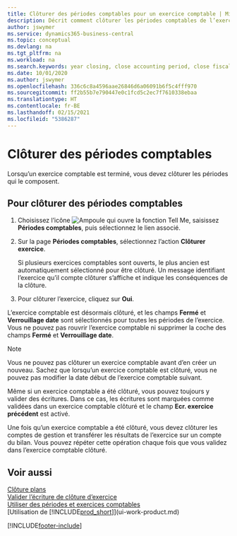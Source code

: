 ```yaml
---
title: Clôturer des périodes comptables pour un exercice comptable | Microsoft Docs
description: Décrit comment clôturer les périodes comptables de l’exercice comptable.
author: jswymer
ms.service: dynamics365-business-central
ms.topic: conceptual
ms.devlang: na
ms.tgt_pltfrm: na
ms.workload: na
ms.search.keywords: year closing, close accounting period, close fiscal year, bank account detailed trial balance
ms.date: 10/01/2020
ms.author: jswymer
ms.openlocfilehash: 336c6c8a4596aae26846d6a06091b6f5c4fff970
ms.sourcegitcommit: ff2b55b7e790447e0c1fcd5c2ec7f7610338ebaa
ms.translationtype: HT
ms.contentlocale: fr-BE
ms.lasthandoff: 02/15/2021
ms.locfileid: "5386287"
---
```

# <a name="close-accounting-periods"></a>Clôturer des périodes comptables
Lorsqu’un exercice comptable est terminé, vous devez clôturer les périodes qui le composent.

## <a name="to-close-accounting-periods"></a>Pour clôturer des périodes comptables
1. Choisissez l’icône ![Ampoule qui ouvre la fonction Tell Me](media/ui-search/search_small.png "Dites-moi ce que vous voulez faire"), saisissez **Périodes comptables**, puis sélectionnez le lien associé.
2. Sur la page **Périodes comptables**, sélectionnez l’action **Clôturer exercice**.

    Si plusieurs exercices comptables sont ouverts, le plus ancien est automatiquement sélectionné pour être clôturé. Un message identifiant l’exercice qu’il compte clôturer s’affiche et indique les conséquences de la clôture.
3. Pour clôturer l’exercice, cliquez sur **Oui**.

L’exercice comptable est désormais clôturé, et les champs **Fermé** et **Verrouillage date** sont sélectionnés pour toutes les périodes de l’exercice. Vous ne pouvez pas rouvrir l’exercice comptable ni supprimer la coche des champs **Fermé** et **Verrouillage date**.

> [!NOTE]  
>   Vous ne pouvez pas clôturer un exercice comptable avant d’en créer un nouveau. Sachez que lorsqu’un exercice comptable est clôturé, vous ne pouvez pas modifier la date début de l’exercice comptable suivant.

Même si un exercice comptable a été clôturé, vous pouvez toujours y valider des écritures. Dans ce cas, les écritures sont marquées comme validées dans un exercice comptable clôturé et le champ **Ecr. exercice précédent** est activé.

Une fois qu’un exercice comptable a été clôturé, vous devez clôturer les comptes de gestion et transférer les résultats de l’exercice sur un compte du bilan. Vous pouvez répéter cette opération chaque fois que vous validez dans l’exercice comptable clôturé.

## <a name="see-also"></a>Voir aussi

[Clôture plans](year-close-books.md)  
[Valider l’écriture de clôture d’exercice](year-how-post-year-end-close-entry.md)  
[Utiliser des périodes et exercices comptables](finance-accounting-periods-and-fiscal-years.md)  
[Utilisation de [!INCLUDE[prod_short](includes/prod_short.md)]](ui-work-product.md)


[!INCLUDE[footer-include](includes/footer-banner.md)]